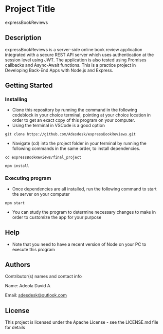 # Project Title

expressBookReviews

## Description

expressBookReviews is a server-side online book review application integrated with a secure REST API server which uses authentication at the session level using JWT. The application is also tested using Promises callbacks and Async-Await functions.
This is a practice project in Developing Back-End Apps with Node.js and Express.

## Getting Started

### Installing

* Clone this repository by running the command in the following codeblock in your choice terminal, pointing at your choice location in order to get an exact copy of this program on your computer.
* Using the terminal in VSCode is a good option

```
git clone https://github.com/Adesdesk/expressBookReviews.git
```
* Navigate (cd) into the project folder in your terminal by running the following commands in the same order, to install dependencies.

```
cd expressBookReviews/final_project

npm install
```

### Executing program

* Once dependencies are all installed, run the following command to start the server on your computer 

```
npm start 
```
* You can study the program to determine necessary changes to make in order to customize the app for your purpose

## Help

* Note that you need to have a recent version of Node on your PC to execute this program

## Authors

Contributor(s) names and contact info

Name: Adeola David A.

Email: adesdesk@outlook.com


## License

This project is licensed under the Apache License - see the LICENSE.md file for details